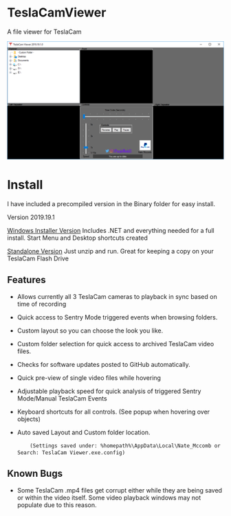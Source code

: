 # TeslaCamViewer  
A file viewer for TeslaCam


![TeslaCamViewer](https://github.com/NateMccomb/TeslaCamViewer/blob/master/TeslaCam%20Viewer/Resources/TeslaCamViewer-2019.19.1.png)

Install
======================================
I have included a precompiled version in the Binary folder for easy install.

Version 2019.19.1

[Windows Installer Version](Binary/Installer-TeslaCamerViewer-2019.19.1.zip) Includes .NET and everything needed for a full install. Start Menu and Desktop shortcuts created

[Standalone Version](Binary/Standalone-TeslaCamViewer-2019.19.1.zip) Just unzip and run. Great for keeping a copy on your TeslaCam Flash Drive


Features
--------
* Allows currently all 3 TeslaCam cameras to playback in sync based on time of recording
* Quick access to Sentry Mode triggered events when browsing folders.
* Custom layout so you can choose the look you like. 
* Custom folder selection for quick access to archived TeslaCam video files.
* Checks for software updates posted to GitHub automatically.
* Quick pre-view of single video files while hovering
* Adjustable playback speed for quick analysis of triggered Sentry Mode/Manual TeslaCam Events
* Keyboard shortcuts for all controls.  (See popup when hovering over objects)
* Auto saved Layout and Custom folder location. 

          (Settings saved under: %homepath%\AppData\Local\Nate_Mccomb or Search: TeslaCam Viewer.exe.config)



Known Bugs
-------
* Some TeslaCam .mp4 files get corrupt either while they are being saved or within the video itself. Some video playback windows may not populate due to this reason. 
